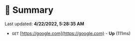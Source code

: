 # 📖 Summary
Last updated: **4/22/2022, 5:28:35 AM**

- `GET` [https://google.com](https://google.com) - **Up** (111ms)
